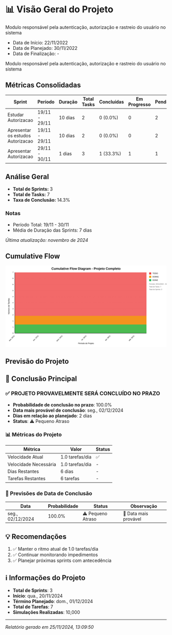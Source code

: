 # 📊 Visão Geral do Projeto 

Modulo responsável pela autenticação, autorização e rastreio do usuário no sistema
* Data de Início: 22/11/2022
* Data de Planejado: 30/11/2022
* Data de Finalização: -

Modulo responsável pela autenticação, autorização e rastreio do usuário no sistema
## Métricas Consolidadas

| Sprint | Período | Duração | Total Tasks | Concluídas | Em Progresso | Pendentes | Velocidade | Eficiência |
|--------|---------|----------|-------------|------------|--------------|-----------|------------|------------|
| Estudar Autorizacao | 19/11 - 29/11 | 10 dias | 2 | 0 (0.0%) | 0 | 2 | 0/dia | 0.0% |
| Apresentar os estudos Autorizacao | 19/11 - 29/11 | 10 dias | 2 | 0 (0.0%) | 0 | 2 | 0/dia | 0.0% |
| Apresentar Autorizacao | 29/11 - 30/11 | 1 dias | 3 | 1 (33.3%) | 1 | 1 | 1/dia | 33.3% |

## Análise Geral

- **Total de Sprints:** 3
- **Total de Tasks:** 7
- **Taxa de Conclusão:** 14.3%

### Notas
- Período Total: 19/11 - 30/11
- Média de Duração das Sprints: 7 dias

*Última atualização: novembro de 2024*

## Cumulative Flow 
![ Cumulative Flow](./project-cfd.svg)



 ## Previsão do Projeto 

## 🎯 Conclusão Principal

### ✅ PROJETO PROVAVELMENTE SERÁ CONCLUÍDO NO PRAZO

- **Probabilidade de conclusão no prazo**: 100.0%
- **Data mais provável de conclusão**: seg., 02/12/2024
- **Dias em relação ao planejado**: 2 dias
- **Status**: ⚠️ Pequeno Atraso

### 📊 Métricas do Projeto

| Métrica | Valor | Status |
|---------|--------|--------|
| Velocidade Atual | 1.0 tarefas/dia | ✅ |
| Velocidade Necessária | 1.0 tarefas/dia | - |
| Dias Restantes | 6 dias | - |
| Tarefas Restantes | 6 tarefas | - |

### 📅 Previsões de Data de Conclusão

| Data | Probabilidade | Status | Observação |
|------|---------------|---------|------------|
| seg., 02/12/2024 | 100.0% | ⚠️ Pequeno Atraso | 📍 Data mais provável |

## 💡 Recomendações

1. ✅ Manter o ritmo atual de 1.0 tarefas/dia
2. ✅ Continuar monitorando impedimentos
3. ✅ Planejar próximas sprints com antecedência

## ℹ️ Informações do Projeto

- **Total de Sprints**: 3
- **Início**: qua., 20/11/2024
- **Término Planejado**: dom., 01/12/2024
- **Total de Tarefas**: 7
- **Simulações Realizadas**: 10,000

---
*Relatório gerado em 25/11/2024, 13:09:50*